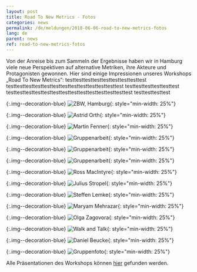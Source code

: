 ```yaml
---
layout: post
title: Road To New Metrics - Fotos
categories: news
permalink: /de/meldungen/2018-06-06-road-to-new-metrics-fotos
lang: de
parent: news
ref: road-to-new-metrics-fotos
---
```

<!-- Start editing content here-->
Von der Anreise bis zum Sammeln der Ergebnisse haben wir in Hamburg viele neue Perspektiven auf alternative Metriken, ihre Akteure und Protagonisten gewonnen. Hier sind einige Impressionen unseres Workshops „Road To New Metrics“:
testtesttesttesttesttesttesttesttest
testtesttesttesttesttesttesttesttesttesttesttesttest
testtesttesttesttesttest
testtesttesttesttesttesttesttesttesttesttesttesttesttest
testtesttesttest


{:.img--decoration-blue}
![ZBW, Hamburg](https://metrics-project.net/img/events/0-A-EstablishingShot-B.jpg){: style="min-width: 25%"}

{:.img--decoration-blue}
![Astrid Orth](https://metrics-project.net/img/events/0-Opening-AstridOrthDSC_0502.jpg){: style="min-width: 25%"}

{:.img--decoration-blue}
![Martin Fenner](https://metrics-project.net/img/events/1-MartinFenner.jpg){: style="min-width: 25%"}

{:.img--decoration-blue}
![Gruppenarbeit](https://metrics-project.net/img/events/5-Groupwork.jpg){: style="min-width: 25%"}

{:.img--decoration-blue}
![Gruppenarbeit](https://metrics-project.net/img/events/6-Groupwork-AstridOrth.jpg){: style="min-width: 25%"}

{:.img--decoration-blue}
![Gruppenarbeit](https://metrics-project.net/img/events/7-Groupwork.JPG){: style="min-width: 25%"}

{:.img--decoration-blue}
![Ross MacIntyre](https://metrics-project.net/img/events/9-MacIntyreRoss.jpg){: style="min-width: 25%"}

{:.img--decoration-blue}
![Julius Stropel](https://metrics-project.net/img/events/11-JuliusStropel.jpg){: style="min-width: 25%"}

{:.img--decoration-blue}
![Steffen Lemke](https://metrics-project.net/img/events/12-SteffenLemke.jpg){: style="min-width: 25%"}

{:.img--decoration-blue}
![Maryam Mehrazar](https://metrics-project.net/img/events/14-MaryamMehrazar.JPG){: style="min-width: 25%"}

{:.img--decoration-blue}
![Olga Zagovora](https://metrics-project.net/img/events/15-OlgaZagovora.jpg){: style="min-width: 25%"}

{:.img--decoration-blue}
![Walk and Talk](https://metrics-project.net/img/events/16-Totale-WalkandTalk.jpg){: style="min-width: 25%"}

{:.img--decoration-blue}
![Daniel Beucke](https://metrics-project.net/img/events/17-GroupWork-DanielBeucke.jpg){: style="min-width: 25%"}

{:.img--decoration-blue}
![Gruppenfoto](https://metrics-project.net/img/events/18-Gruppenfoto.jpg){: style="min-width: 25%"}


Alle Präsentationen des Workshops können [hier](https://metrics-project.net/de/meldungen/2018-05-29-road-to-new-metrics-praesentationen)  gefunden werden. 
